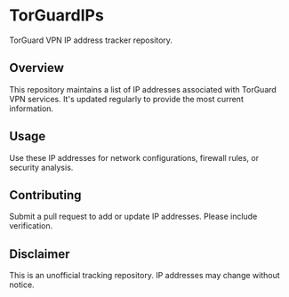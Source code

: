 # TorGuardIPs

TorGuard VPN IP address tracker repository.

## Overview
This repository maintains a list of IP addresses associated with TorGuard VPN services. It's updated regularly to provide the most current information.

## Usage
Use these IP addresses for network configurations, firewall rules, or security analysis.

## Contributing
Submit a pull request to add or update IP addresses. Please include verification.

## Disclaimer
This is an unofficial tracking repository. IP addresses may change without notice.
